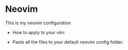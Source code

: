 # Neovim
This is my neovim configuration
* How to apply to your vim:
- Paste all the files to your default neovim config folder.
